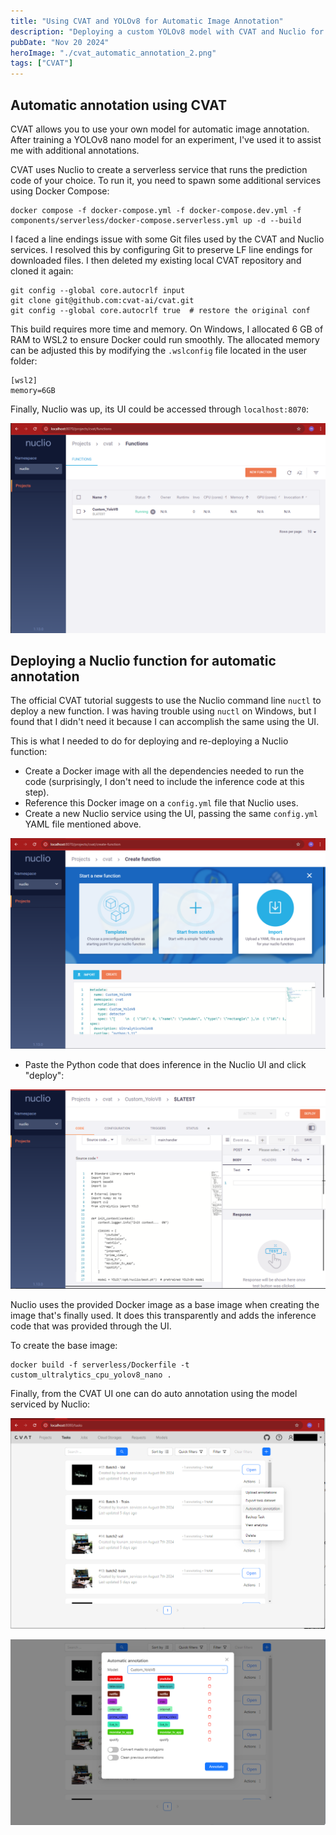 ```yaml
---
title: "Using CVAT and YOLOv8 for Automatic Image Annotation"
description: "Deploying a custom YOLOv8 model with CVAT and Nuclio for efficient image annotation."
pubDate: "Nov 20 2024"
heroImage: "./cvat_automatic_annotation_2.png"
tags: ["CVAT"]
---
```


## Automatic annotation using CVAT

CVAT allows you to use your own model for automatic image annotation. After training a YOLOv8 nano model for an experiment, I've used it to assist me with additional annotations.

CVAT uses Nuclio to create a serverless service that runs the prediction code of your choice. To run it, you need to spawn some additional services using Docker Compose:

    docker compose -f docker-compose.yml -f docker-compose.dev.yml -f components/serverless/docker-compose.serverless.yml up -d --build

I faced a line endings issue with some Git files used by the CVAT and Nuclio services. I resolved this by configuring Git to preserve LF line endings for downloaded files. I then deleted my existing local CVAT repository and cloned it again:

    git config --global core.autocrlf input
    git clone git@github.com:cvat-ai/cvat.git
    git config --global core.autocrlf true  # restore the original conf 

This build requires more time and memory. On Windows, I allocated 6 GB of RAM to WSL2 to ensure Docker could run smoothly. The allocated memory can be adjusted this by modifying the `.wslconfig` file located in the user folder:

    [wsl2]
    memory=6GB

Finally, Nuclio was up, its UI could be accessed through `localhost:8070`:

![Nuclio interface](./nuclio_interface.png)

## Deploying a Nuclio function for automatic annotation

The official CVAT tutorial suggests to use the Nuclio command line `nuctl` to deploy a new function. I was having trouble using `nuctl` on Windows, but I found that I didn't need it because I can accomplish the same using the UI.

This is what I needed to do for deploying and re-deploying a Nuclio function:

- Create a Docker image with all the dependencies needed to run the code (surprisingly, I don't need to include the inference code at this step).
- Reference this Docker image on a `config.yml` file that Nuclio uses.
- Create a new Nuclio service using the UI, passing the same `config.yml` YAML file mentioned above.

![Nuclio create function](./nuclio_create_function.png)

- Paste the Python code that does inference in the Nuclio UI and click "deploy":
    
![Nuclio deploy](./nuclio_deploy.png)


Nuclio uses the provided Docker image as a base image when creating the image that's finally used. It does this transparently and adds the inference code that was provided through the UI.

To create the base image:

    docker build -f serverless/Dockerfile -t custom_ultralytics_cpu_yolov8_nano .

Finally, from the CVAT UI one can do auto annotation using the model serviced by Nuclio:


![CVAT automatic annotation 1](./cvat_automatic_annotation_1.png)

![CVAT automatic annotation 2](./cvat_automatic_annotation_2.png)
